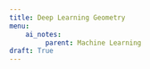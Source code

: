 ```yaml
---
title: Deep Learning Geometry
menu: 
    ai_notes:
         parent: Machine Learning
draft: True
---
```


